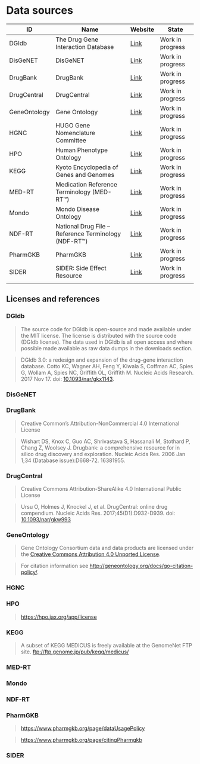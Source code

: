 # Data sources

| ID           | Name                                                 | Website                                      | State            |
| ------------ | ---------------------------------------------------- | -------------------------------------------- | ---------------- |
| DGIdb        | The Drug Gene Interaction Database                   | [Link](http://dgidb.org)                     | Work in progress |
| DisGeNET     | DisGeNET                                             | [Link](https://www.disgenet.org)             | Work in progress |
| DrugBank     | DrugBank                                             | [Link](http://drugbank.ca)                   | Work in progress |
| DrugCentral  | DrugCentral                                          | [Link](http://drugcentral.org)               | Work in progress |
| GeneOntology | Gene Ontology                                        | [Link](http://geneontology.org)              | Work in progress |
| HGNC         | HUGO Gene Nomenclature Committee                     | [Link](https://www.genenames.org)            | Work in progress |
| HPO          | Human Phenotype Ontology                             | [Link](https://hpo.jax.org)                  | Work in progress |
| KEGG         | Kyoto Encyclopedia of Genes and Genomes              | [Link](https://www.kegg.jp)                  | Work in progress |
| MED-RT       | Medication Reference Terminology (MED-RT™)           | [Link](https://evs.nci.nih.gov/ftp1/MED-RT/) | Work in progress |
| Mondo        | Mondo Disease Ontology                               | [Link](https://mondo.monarchinitiative.org)  | Work in progress |
| NDF-RT       | National Drug File – Reference Terminology (NDF-RT™) | [Link](https://evs.nci.nih.gov/ftp1/NDF-RT/) | Work in progress |
| PharmGKB     | PharmGKB                                             | [Link](https://www.pharmgkb.org)             | Work in progress |
| SIDER        | SIDER: Side Effect Resource                          | [Link](http://sideeffects.embl.de)           | Work in progress |
|              |                                                      |                                              |                  |

## Licenses and references

### DGIdb

> The source code for DGIdb is open-source and made available under the MIT license. The license is distributed with the source code (DGIdb license). The data used in DGIdb is all open access and where possible made available as raw data dumps in the downloads section.

> DGIdb 3.0: a redesign and expansion of the drug–gene interaction database. Cotto KC, Wagner AH, Feng Y, Kiwala S, Coffman AC, Spies G, Wollam A, Spies NC, Griffith OL, Griffith M. Nucleic Acids Research. 2017 Nov 17. doi: [10.1093/nar/gkx1143](https://doi.org/10.1093/nar/gkx1143).

### DisGeNET

> 

### DrugBank

> Creative Common’s Attribution-NonCommercial 4.0 International License

> Wishart DS, Knox C, Guo AC, Shrivastava S, Hassanali M, Stothard P, Chang Z, Woolsey J. Drugbank: a comprehensive resource for in silico drug discovery and exploration. Nucleic Acids Res. 2006 Jan 1;34 (Database issue):D668-72. 16381955.

### DrugCentral

> Creative Commons Attribution-ShareAlike 4.0 International Public License

> Ursu O, Holmes J, Knockel J, et al. DrugCentral: online drug compendium. Nucleic Acids Res. 2017;45(D1):D932-D939. doi: [10.1093/nar/gkw993](http://dx.doi.org/10.1093/nar/gkw993)

### GeneOntology

> Gene Ontology Consortium data and data products are licensed under the [Creative Commons Attribution 4.0 Unported License](https://creativecommons.org/licenses/by/4.0/legalcode).

> For citation information see http://geneontology.org/docs/go-citation-policy/.

### HGNC

> 

### HPO

> https://hpo.jax.org/app/license

### KEGG

> A subset of KEGG MEDICUS is freely available at the GenomeNet FTP site. ftp://ftp.genome.jp/pub/kegg/medicus/

### MED-RT

> 

### Mondo

> 

### NDF-RT

> 

### PharmGKB

> https://www.pharmgkb.org/page/dataUsagePolicy

> https://www.pharmgkb.org/page/citingPharmgkb

### SIDER

> 
